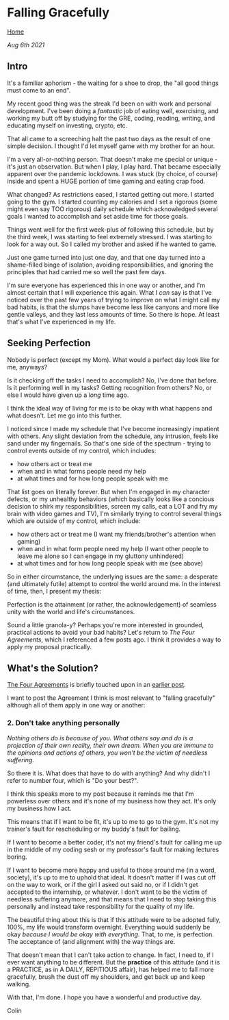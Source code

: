 # Falling Gracefully

[Home](comacrae.github.io)

*Aug 6th 2021*

## Intro

It's a familiar aphorism - the waiting for a shoe to drop, the "all good things must come to an end". 

My recent good thing was the streak I'd been on with work and personal development. I've been doing a
*fantastic* job of eating well, exercising, and working my butt off by studying for the GRE, coding, reading,
writing, and educating myself on investing, crypto, etc. 

That all came to a screeching halt the past two days as the result of one simple decision. I thought I'd let 
myself game with my brother for an hour. 

I'm a very all-or-nothing person. That doesn't make me special or unique - it's just an observation. But when
I play, I play hard. That became especially apparent over the pandemic lockdowns. I was stuck (by choice, of course)
inside and spent a HUGE portion of time gaming and eating crap food. 

What changed? As restrictions eased, I started getting out more. I started going to the gym. I started counting my 
calories and I set a rigorous (some might even say TOO rigorous) daily schedule which acknowledged several goals I 
wanted to accomplish and set aside time for those goals. 

Things went well for the first week-plus of following this schedule, but by the third week, I was starting to feel 
extremely stressed. I was starting to look for a way out. So I called my brother and asked if he wanted to game.

Just one game turned into just one day, and that one day turned into a shame-filled binge of isolation, avoiding 
responsibilities, and ignoring the principles that had carried me so well the past few days. 

I'm sure everyone has experienced this in one way or another, and I'm almost certain that I will experience this 
again. What I *can* say is that I've noticed over the past few years of trying to improve on what I might call my
bad habits, is that the slumps have become less like canyons and more like gentle valleys, and they last less amounts
of time. So there is hope. At least that's what I've experienced in my life.

## Seeking Perfection

Nobody is perfect (except my Mom). What would a perfect day look like for me, anyways? 

Is it checking off the tasks I need to accomplish? No, I've done that before. Is it performing well in my tasks? 
Getting recognition from others? No, or else I would have given up a *long* time ago. 

I think the ideal way of living for me is to be okay with what happens and what doesn't. Let me go into this further.

I noticed since I made my schedule that I've become increasingly impatient with others. Any slight deviation from the
schedule, any intrusion, feels like sand under my fingernails. So that's one side of the spectrum - trying to control 
events outside of my control, which includes:

- how others act or treat me
- when and in what forms people need my help
- at what times and for how long people speak with me

That list goes on literally forever. But when I'm engaged in my character defects, or my unhealthy behaviors (which 
basically looks like a concious decision to shirk my responsibilities, screen my calls, eat a LOT and fry my brain
with video games and TV), I'm similarly trying to control several things which are outside of my control, which include:

- how others act or treat me (I want my friends/brother's attention when gaming)
- when and in what form people need my help (I want other people to leave me alone so I can engage in my gluttony unhindered)
- at what times and for how long people speak with me (see above)

So in either circumstance, the underlying issues are the same: a desperate (and ultimately futile) attempt to control the world 
around me. In the interest of time, then, I present my thesis: 

Perfection is the attainment (or rather, the acknowledgement) of seamless unity with the world and life's circumstances. 

Sound a little granola-y? Perhaps you're more interested in grounded, practical actions to avoid your bad habits? Let's return
to *The Four Agreements*, which I referenced a few posts ago. I think it provides a way to apply my proposal practically.

## What's the Solution?

[The Four Agreements](https://www.miguelruiz.com/the-four-agreements) is briefly touched upon in an [earlier post](comacrae.github.io/blog/blog_4.html).

I want to post the Agreement I think is most relevant to "falling gracefully" although all of them apply in one way or another:

### 2. Don't take anything personally

*Nothing others do is because of you. What others say and do is a projection of their own reality, their own dream. When you are immune to the opinions and actions
of others, you won't be the victim of needless suffering.*

So there it is. What does that have to do with anything? And why didn't I refer to number four, which is "Do your best?". 

I think this speaks more to my post because it reminds me that I'm powerless over others and it's none of my business how they act. It's only my business how I act.

This means that if I want to be fit, it's up to me to go to the gym. It's not my trainer's fault for rescheduling or my buddy's fault for bailing.

If I want to become a better coder, it's not my friend's fault for calling me up in the middle of my coding sesh or my professor's fault for making lectures boring. 

If I want to become more happy and useful to those around me (in a word, society), it's up to me to uphold that ideal. It doesn't matter if I was cut off on the way
to work, or if the girl I asked out said no, or if I didn't get accepted to the internship, or whatever. I don't want to be the victim of needless suffering anymore, 
and that means that I need to stop taking this personally and instead take responsibility for the quality of my life.

The beautiful thing about this is that if this attitude were to be adopted fully, 100%, my life would transform overnight. Everything would suddenly be okay *because I would
be okay with everything*. That, to me, is perfection. The acceptance of (and alignment with) the way things are. 

That doesn't mean that I can't take action to change. In fact, I need to, if I ever want anything to be different. But the 
**practice** of this attitude (and it is a PRACTICE, as in A DAILY, REPITIOUS affair), has helped me to fall more gracefully, 
brush the dust off my shoulders, and get back up and keep walking.

With that, I'm done. I hope you have a wonderful and productive day.

Colin





